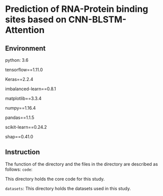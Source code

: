# Prediction of RNA-Protein binding sites based on CNN-BLSTM-Attention
## Environment
python: 3.6

tensorflow==1.11.0

Keras==2.2.4

imbalanced-learn==0.8.1

matplotlib==3.3.4

numpy==1.16.4

pandas==1.1.5

scikit-learn==0.24.2

shap==0.41.0

## Instruction
The function of the directory and the files in the directory are described as follows:
```code```:

This directory holds the core code for this study.

```datasets```:
This directory holds the datasets used in this study.
